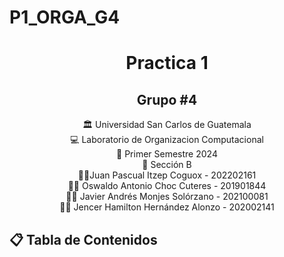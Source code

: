 # P1_ORGA_G4
<h1 align="center">Practica 1</h1>
<h2 align="center">Grupo #4</h2>

<div align="center"> 🏛 Universidad San Carlos de Guatemala</div>
<div align="center">
💻 Laboratorio de Organizacion Computacional 
</div>
<div align="center"> 📆 Primer Semestre 2024</div>
<div align="center">🏫​ Sección B</div>
<div align="center">
🙍‍♂️Juan Pascual Itzep Coguox - 202202161
</div>
<div align="center">
🙍‍♂️ Oswaldo Antonio Choc Cuteres - 201901844
</div>

<div align="center">
🙍‍♂️ Javier Andrés Monjes Solórzano -  202100081
</div>


<div align="center">
🙍‍♂️ Jencer Hamilton Hernández Alonzo - 202002141
</div>

## 📋 Tabla de Contenidos
